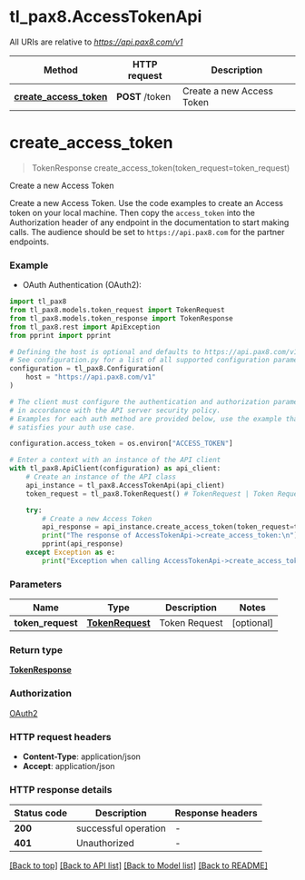 # tl_pax8.AccessTokenApi

All URIs are relative to *https://api.pax8.com/v1*

Method | HTTP request | Description
------------- | ------------- | -------------
[**create_access_token**](AccessTokenApi.md#create_access_token) | **POST** /token | Create a new Access Token


# **create_access_token**
> TokenResponse create_access_token(token_request=token_request)

Create a new Access Token

Create a new Access Token. Use the code examples to create an Access token on your local machine. Then copy the `access_token` into the Authorization header of any endpoint in the documentation to start making calls. The audience should be set to `https://api.pax8.com` for the partner endpoints.

### Example

* OAuth Authentication (OAuth2):

```python
import tl_pax8
from tl_pax8.models.token_request import TokenRequest
from tl_pax8.models.token_response import TokenResponse
from tl_pax8.rest import ApiException
from pprint import pprint

# Defining the host is optional and defaults to https://api.pax8.com/v1
# See configuration.py for a list of all supported configuration parameters.
configuration = tl_pax8.Configuration(
    host = "https://api.pax8.com/v1"
)

# The client must configure the authentication and authorization parameters
# in accordance with the API server security policy.
# Examples for each auth method are provided below, use the example that
# satisfies your auth use case.

configuration.access_token = os.environ["ACCESS_TOKEN"]

# Enter a context with an instance of the API client
with tl_pax8.ApiClient(configuration) as api_client:
    # Create an instance of the API class
    api_instance = tl_pax8.AccessTokenApi(api_client)
    token_request = tl_pax8.TokenRequest() # TokenRequest | Token Request (optional)

    try:
        # Create a new Access Token
        api_response = api_instance.create_access_token(token_request=token_request)
        print("The response of AccessTokenApi->create_access_token:\n")
        pprint(api_response)
    except Exception as e:
        print("Exception when calling AccessTokenApi->create_access_token: %s\n" % e)
```



### Parameters


Name | Type | Description  | Notes
------------- | ------------- | ------------- | -------------
 **token_request** | [**TokenRequest**](TokenRequest.md)| Token Request | [optional] 

### Return type

[**TokenResponse**](TokenResponse.md)

### Authorization

[OAuth2](../README.md#OAuth2)

### HTTP request headers

 - **Content-Type**: application/json
 - **Accept**: application/json

### HTTP response details

| Status code | Description | Response headers |
|-------------|-------------|------------------|
**200** | successful operation |  -  |
**401** | Unauthorized |  -  |

[[Back to top]](#) [[Back to API list]](../README.md#documentation-for-api-endpoints) [[Back to Model list]](../README.md#documentation-for-models) [[Back to README]](../README.md)

